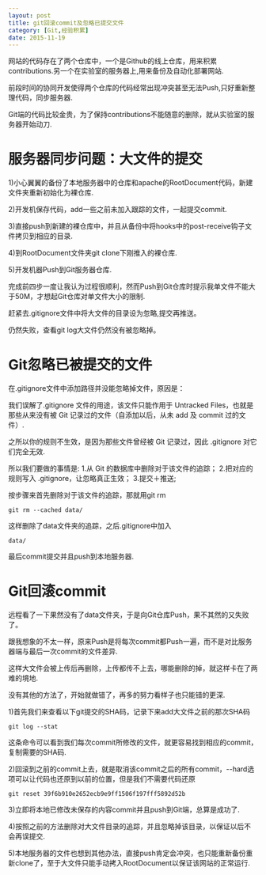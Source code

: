 ```yaml
---
layout: post
title: git回滚commit及忽略已提交文件
category: [Git,经验积累]
date: 2015-11-19
---
```

网站的代码存在了两个仓库中，一个是Github的线上仓库，用来积累contributions.另一个在实验室的服务器上,用来备份及自动化部署网站.

前段时间的协同开发使得两个仓库的代码经常出现冲突甚至无法Push,只好重新整理代码，同步服务器.

Git端的代码比较金贵，为了保持contributions不能随意的删除，就从实验室的服务器开始动刀.
<!-- more -->

# 服务器同步问题：大文件的提交

1)小心翼翼的备份了本地服务器中的仓库和apache的RootDocument代码，新建文件夹重新初始化为裸仓库.

2)开发机保存代码，add一些之前未加入跟踪的文件，一起提交commit.

3)直接push到新建的裸仓库中，并且从备份中将hooks中的post-receive钩子文件拷贝到相应的目录.

4)到RootDocument文件夹git clone下刚推入的裸仓库.

5)开发机器Push到Git服务器仓库.

完成前四步一度让我认为过程很顺利，然而Push到Git仓库时提示我单文件不能大于50M，才想起Git仓库对单文件大小的限制.

赶紧去.gitignore文件中将大文件的目录设为忽略,提交再推送。

仍然失败，查看git log大文件仍然没有被忽略掉。

# Git忽略已被提交的文件
在.gitignore文件中添加路径并没能忽略掉文件，原因是：

我们误解了.gitignore 文件的用途，该文件只能作用于 Untracked Files，也就是那些从来没有被 Git 记录过的文件（自添加以后，从未 add 及 commit 过的文件）.

之所以你的规则不生效，是因为那些文件曾经被 Git 记录过，因此 .gitignore 对它们完全无效.

所以我们要做的事情是:
1.从 Git 的数据库中删除对于该文件的追踪；
2.把对应的规则写入 .gitignore，让忽略真正生效；
3.提交＋推送;

按步骤来首先删除对于该文件的追踪，那就用git rm
	
	git rm --cached data/

这样删除了data文件夹的追踪，之后.gitignore中加入
	
	data/

最后commit提交并且push到本地服务器.

# Git回滚commit
远程看了一下果然没有了data文件夹，于是向Git仓库Push，果不其然的又失败了。

跟我想象的不太一样，原来Push是将每次commit都Push一遍，而不是对比服务器端与最后一次commit的文件差异.

这样大文件会被上传后再删除，上传都传不上去，哪能删除的掉，就这样卡在了两难的境地.

没有其他的方法了，开始就做错了，再多的努力看样子也只能错的更深.

1)首先我们来查看以下git提交的SHA码，记录下来add大文件之前的那次SHA码
	
	git log --stat

这条命令可以看到我们每次commit所修改的文件，就更容易找到相应的commit，复制需要的SHA码.

2)回滚到之前的commit上去，就是取消该commit之后的所有commit，--hard选项可以让代码也还原到以前的位置，但是我们不需要代码还原
	
	git reset 39f6b910e2652ecb9e9ff1506f197fff5892d52b

3)立即将本地已修改未保存的内容commit并且push到Git端，总算是成功了.

4)按照之前的方法删除对大文件目录的追踪，并且忽略掉该目录，以保证以后不会再误提交.

5)本地服务器的文件也想到其他办法，直接push肯定会冲突，也只能重新备份重新clone了，至于大文件只能手动拷入RootDocument以保证该网站的正常运行.

